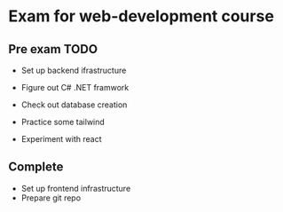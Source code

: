 # Exam for web-development course

## Pre exam TODO

- Set up backend ifrastructure
- Figure out C# .NET framwork
- Check out database creation

- Practice some tailwind
- Experiment with react


## Complete
- Set up frontend infrastructure
- Prepare git repo











